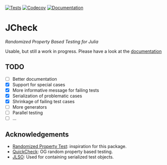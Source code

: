 [![Tests](https://github.com/ps-pat/JCheck.jl/actions/workflows/test.yml/badge.svg)](https://github.com/ps-pat/JCheck.jl/actions/workflows/test.yml)
[![Codecov](https://codecov.io/gh/ps-pat/JCheck.jl/branch/main/graph/badge.svg?token=UF41E6AO1S)](https://codecov.io/gh/ps-pat/JCheck.jl)
[![Documentation](https://img.shields.io/badge/Doc-Stable-success)](https://patrickfournier.ca/JCheck.jl/dev/)

# JCheck
*Randomized Property Based Testing for Julia*

Usable, but still a work in progress. Please have a look at the
[documentation](https://patrickfournier.ca/JCheck.jl/dev/)

## TODO
- [ ] Better documentation
- [X] Support for special cases
- [X] More informative message for failing tests
- [X] Serialization of problematic cases
- [X] Shrinkage of failing test cases
- [ ] More generators
- [ ] Parallel testing
- [ ] ...

## Acknowledgements
- [Randomized Property Test](https://git.sr.ht/~quf/RandomizedPropertyTest.jl): inspiration for this package.
- [QuickCheck](https://github.com/nick8325/quickcheck): OG random
  property based testing.
- [JLSO](https://github.com/invenia/JLSO.jl): Used for containing
  serialized test objects.
